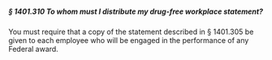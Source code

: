 ##### § 1401.310 To whom must I distribute my drug-free workplace statement? #####

You must require that a copy of the statement described in § 1401.305 be given to each employee who will be engaged in the performance of any Federal award.